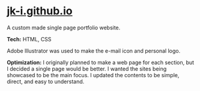 # [jk-i.github.io](https://jk-i.github.io/)
A custom made single page portfolio website.

**Tech:** HTML, CSS

Adobe Illustrator was used to make the e-mail icon and personal logo.

**Optimization:** I originally planned to make a web page for each section, but I decided a single page would be better. I wanted the sites being showcased to be the main focus. I updated the contents to be simple, direct, and easy to understand.